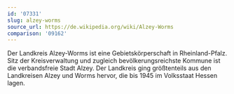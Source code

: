 ```yaml
---
id: '07331'
slug: alzey-worms
source_url: https://de.wikipedia.org/wiki/Alzey-Worms
comparison: '09162'
---
```


Der Landkreis Alzey-Worms ist eine Gebietskörperschaft in Rheinland-Pfalz. Sitz der Kreisverwaltung und zugleich bevölkerungsreichste Kommune ist die verbandsfreie Stadt Alzey. Der Landkreis ging größtenteils aus den Landkreisen Alzey und Worms hervor, die bis 1945 im Volksstaat Hessen lagen.
